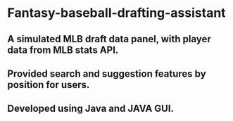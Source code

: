 # Fantasy-baseball-drafting-assistant

##	A simulated MLB draft data panel, with player data from MLB stats API.
##	Provided search and suggestion features by position for users.
##	Developed using Java and JAVA GUI.


